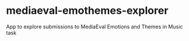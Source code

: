 # mediaeval-emothemes-explorer
App to explore submissions to MediaEval Emotions and Themes in Music task

